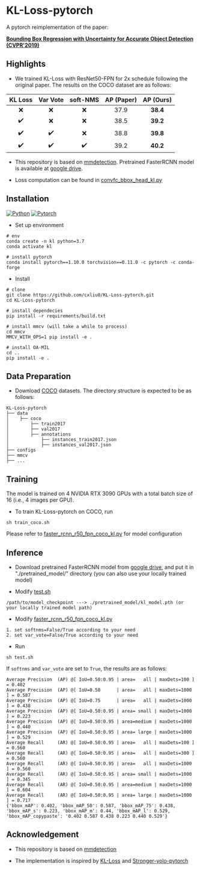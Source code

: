 # KL-Loss-pytorch

A pytorch reimplementation of the paper:

**[Bounding Box Regression with Uncertainty for Accurate Object Detection (CVPR'2019)](https://openaccess.thecvf.com/content_CVPR_2019/papers/He_Bounding_Box_Regression_With_Uncertainty_for_Accurate_Object_Detection_CVPR_2019_paper.pdf)**


## Highlights

- We trained KL-Loss with ResNet50-FPN for 2x schedule following the original paper. The results on the COCO dataset are as follows:

|       KL Loss      |       Var Vote     |       soft-NMS     | AP (Paper) | AP (Ours) |
| :----------------: | :----------------: | :----------------: | :--------: | :-------: | 
| :x:                | :x:                | :x:                |    37.9    | **38.4**  |
| :heavy_check_mark: | :x:                | :x:                |    38.5    | **39.2**  |
| :heavy_check_mark: | :heavy_check_mark: | :x:                |    38.8    | **39.8**  |
| :heavy_check_mark: | :heavy_check_mark: | :heavy_check_mark: |    39.2    | **40.2**  |

- This repository is based on [mmdetection](https://github.com/open-mmlab/mmdetection). Pretrained FasterRCNN model is available at [google drive](https://drive.google.com/file/d/1KZxF8n6SXhoZHX-EyHpP8LID1EtFDrWu/view?usp=sharing).

- Loss computation can be found in [convfc_bbox_head_kl.py](https://github.com/cxliu0/KL-Loss-pytorch/blob/main/mmdet/models/roi_heads/bbox_heads/convfc_bbox_head_kl.py#L332)

## Installation

[![Python](https://img.shields.io/badge/python-3.7%20tested-brightgreen)](https://www.python.org/)
[![Pytorch](https://img.shields.io/badge/pytorch-1.10.0%20tested-brightgreen)](https://pytorch.org/)

- Set up environment

```
# env
conda create -n kl python=3.7
conda activate kl

# install pytorch
conda install pytorch==1.10.0 torchvision==0.11.0 -c pytorch -c conda-forge
```

- Install 

```
# clone 
git clone https://github.com/cxliu0/KL-Loss-pytorch.git
cd KL-Loss-pytorch

# install dependecies
pip install -r requirements/build.txt

# install mmcv (will take a while to process)
cd mmcv
MMCV_WITH_OPS=1 pip install -e . 

# install OA-MIL
cd ..
pip install -e .
```

## Data Preparation

- Download [COCO](https://cocodataset.org/#download) datasets. The directory structure is expected to be as follows:

```
KL-Loss-pytorch
├── data
│    ├── coco
│        ├── train2017
│        ├── val2017
│        ├── annotations
│            ├── instances_train2017.json
│            ├── instances_val2017.json
├── configs
├── mmcv
├── ...
```


## Training

The model is trained on 4 NVIDIA RTX 3090 GPUs with a total batch size of 16 (i.e., 4 images per GPU).

- To train KL-Loss-pytorch on COCO, run

```
sh train_coco.sh
```

Please refer to [faster_rcnn_r50_fpn_coco_kl.py](configs/_base_/models/faster_rcnn_r50_fpn_coco_kl.py) for model configuration


## Inference

- Download pretrained FasterRCNN model from [google drive](https://drive.google.com/file/d/1KZxF8n6SXhoZHX-EyHpP8LID1EtFDrWu/view?usp=sharing), and put it in "./pretrained_model/" directory (you can also use your locally trained model)

- Modify [test.sh](test.sh)
```
/path/to/model_checkpoint ---> ./pretrained_model/kl_model.pth (or your locally trained model path)
```

- Modify [faster_rcnn_r50_fpn_coco_kl.py](configs/_base_/models/faster_rcnn_r50_fpn_coco_kl.py)
```
1. set softnms=False/True according to your need
2. set var_vote=False/True according to your need
```

- Run
```
sh test.sh
```

If ```softnms``` and ```var_vote``` are set to ```True```, the results are as follows:

```
Average Precision  (AP) @[ IoU=0.50:0.95 | area=   all | maxDets=100 ] = 0.402                                                    
Average Precision  (AP) @[ IoU=0.50      | area=   all | maxDets=1000 ] = 0.587                                                   
Average Precision  (AP) @[ IoU=0.75      | area=   all | maxDets=1000 ] = 0.438                                                   
Average Precision  (AP) @[ IoU=0.50:0.95 | area= small | maxDets=1000 ] = 0.223                                                   
Average Precision  (AP) @[ IoU=0.50:0.95 | area=medium | maxDets=1000 ] = 0.440                                                   
Average Precision  (AP) @[ IoU=0.50:0.95 | area= large | maxDets=1000 ] = 0.529                                                   
Average Recall     (AR) @[ IoU=0.50:0.95 | area=   all | maxDets=100 ] = 0.560                                                    
Average Recall     (AR) @[ IoU=0.50:0.95 | area=   all | maxDets=300 ] = 0.560                                                    
Average Recall     (AR) @[ IoU=0.50:0.95 | area=   all | maxDets=1000 ] = 0.560                                                   
Average Recall     (AR) @[ IoU=0.50:0.95 | area= small | maxDets=1000 ] = 0.345                                                   
Average Recall     (AR) @[ IoU=0.50:0.95 | area=medium | maxDets=1000 ] = 0.604                                                   
Average Recall     (AR) @[ IoU=0.50:0.95 | area= large | maxDets=1000 ] = 0.717                                                   
{'bbox_mAP': 0.402, 'bbox_mAP_50': 0.587, 'bbox_mAP_75': 0.438, 'bbox_mAP_s': 0.223, 'bbox_mAP_m': 0.44, 'bbox_mAP_l': 0.529, 'bbox_mAP_copypaste': '0.402 0.587 0.438 0.223 0.440 0.529'}                                 
```

## Acknowledgement

- This repository is based on [mmdetection](https://github.com/open-mmlab/mmdetection)

- The implementation is inspired by [KL-Loss](https://github.com/yihui-he/KL-Loss) and [Stronger-yolo-pytorch](https://yihui-he.github.io/Stronger-yolo-pytorch/)

